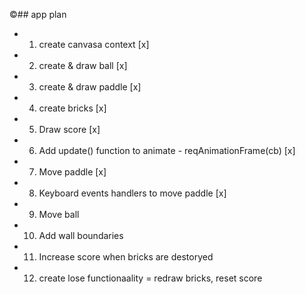©## app plan 

* 1. create canvasa context [x]
* 2. create & draw ball [x]
* 3. create & draw paddle [x]
* 4. create bricks [x]
* 5. Draw score [x]
* 6. Add update() function to animate - reqAnimationFrame(cb) [x]
* 7. Move paddle [x]
* 8. Keyboard events handlers to move paddle [x]
* 9. Move ball
* 10. Add wall boundaries 
* 11. Increase score when bricks are destoryed 
* 12. create lose functionaality = redraw bricks, reset score 